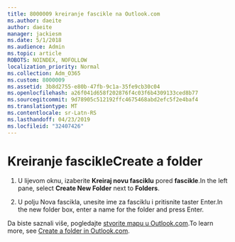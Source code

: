 ```yaml
---
title: 8000009 kreiranje fascikle na Outlook.com
ms.author: daeite
author: daeite
manager: jackiesm
ms.date: 5/1/2018
ms.audience: Admin
ms.topic: article
ROBOTS: NOINDEX, NOFOLLOW
localization_priority: Normal
ms.collection: Adm_O365
ms.custom: 8000009
ms.assetid: 3b8d2755-e80b-47fb-9c1a-35fe9cb30c04
ms.openlocfilehash: a26f041d658f202876f4c03f6b4309133ced8b77
ms.sourcegitcommit: 9d78905c512192ffc4675468abd2efc5f2e4baf4
ms.translationtype: MT
ms.contentlocale: sr-Latn-RS
ms.lasthandoff: 04/23/2019
ms.locfileid: "32407426"
---
```

# <a name="create-a-folder"></a><span data-ttu-id="e177f-102">Kreiranje fascikle</span><span class="sxs-lookup"><span data-stu-id="e177f-102">Create a folder</span></span>

1. <span data-ttu-id="e177f-103">U lijevom oknu, izaberite **Kreiraj novu fasciklu** pored **fascikle**.</span><span class="sxs-lookup"><span data-stu-id="e177f-103">In the left pane, select **Create New Folder** next to **Folders**.</span></span> 
    
2. <span data-ttu-id="e177f-104">U polju Nova fascikla, unesite ime za fasciklu i pritisnite taster Enter.</span><span class="sxs-lookup"><span data-stu-id="e177f-104">In the new folder box, enter a name for the folder and press Enter.</span></span>
    
<span data-ttu-id="e177f-105">Da biste saznali više, pogledajte [stvorite mapu u Outlook.com](https://go.microsoft.com/fwlink/p/?linkid=873114).</span><span class="sxs-lookup"><span data-stu-id="e177f-105">To learn more, see [Create a folder in Outlook.com](https://go.microsoft.com/fwlink/p/?linkid=873114).</span></span>
  

